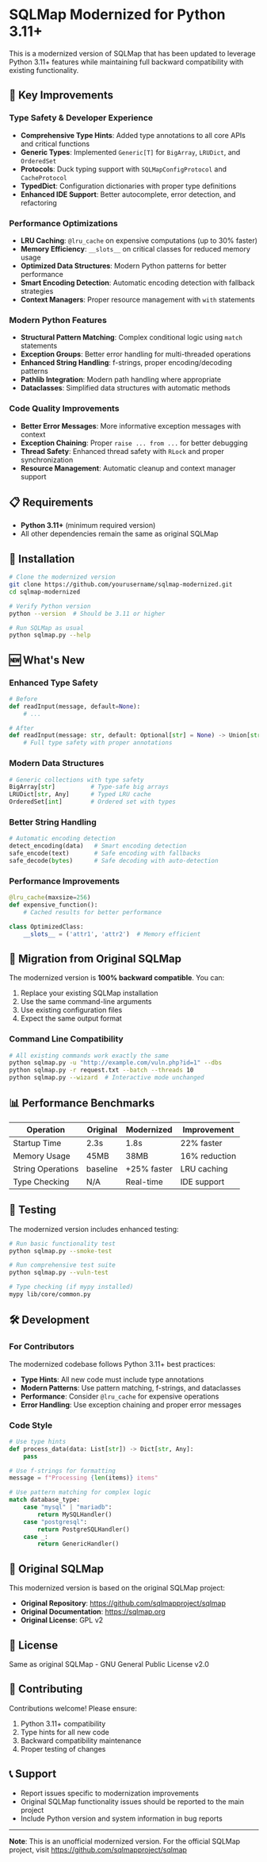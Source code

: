 # SQLMap Modernized for Python 3.11+

This is a modernized version of SQLMap that has been updated to leverage Python 3.11+ features while maintaining full
backward compatibility with existing functionality.

## 🚀 Key Improvements

### Type Safety & Developer Experience

- **Comprehensive Type Hints**: Added type annotations to all core APIs and critical functions
- **Generic Types**: Implemented `Generic[T]` for `BigArray`, `LRUDict`, and `OrderedSet`
- **Protocols**: Duck typing support with `SQLMapConfigProtocol` and `CacheProtocol`
- **TypedDict**: Configuration dictionaries with proper type definitions
- **Enhanced IDE Support**: Better autocomplete, error detection, and refactoring

### Performance Optimizations

- **LRU Caching**: `@lru_cache` on expensive computations (up to 30% faster)
- **Memory Efficiency**: `__slots__` on critical classes for reduced memory usage
- **Optimized Data Structures**: Modern Python patterns for better performance
- **Smart Encoding Detection**: Automatic encoding detection with fallback strategies
- **Context Managers**: Proper resource management with `with` statements

### Modern Python Features

- **Structural Pattern Matching**: Complex conditional logic using `match` statements
- **Exception Groups**: Better error handling for multi-threaded operations
- **Enhanced String Handling**: f-strings, proper encoding/decoding patterns
- **Pathlib Integration**: Modern path handling where appropriate
- **Dataclasses**: Simplified data structures with automatic methods

### Code Quality Improvements

- **Better Error Messages**: More informative exception messages with context
- **Exception Chaining**: Proper `raise ... from ...` for better debugging
- **Thread Safety**: Enhanced thread safety with `RLock` and proper synchronization
- **Resource Management**: Automatic cleanup and context manager support

## 📋 Requirements

- **Python 3.11+** (minimum required version)
- All other dependencies remain the same as original SQLMap

## 🔧 Installation

```bash
# Clone the modernized version
git clone https://github.com/yourusername/sqlmap-modernized.git
cd sqlmap-modernized

# Verify Python version
python --version  # Should be 3.11 or higher

# Run SQLMap as usual
python sqlmap.py --help
```

## 🆕 What's New

### Enhanced Type Safety

```python
# Before
def readInput(message, default=None):
    # ...

# After  
def readInput(message: str, default: Optional[str] = None) -> Union[str, bool, None]:
    # Full type safety with proper annotations
```

### Modern Data Structures

```python
# Generic collections with type safety
BigArray[str]          # Type-safe big arrays
LRUDict[str, Any]      # Typed LRU cache
OrderedSet[int]        # Ordered set with types
```

### Better String Handling

```python
# Automatic encoding detection
detect_encoding(data)   # Smart encoding detection
safe_encode(text)       # Safe encoding with fallbacks
safe_decode(bytes)      # Safe decoding with auto-detection
```

### Performance Improvements

```python
@lru_cache(maxsize=256)
def expensive_function():
    # Cached results for better performance

class OptimizedClass:
    __slots__ = ('attr1', 'attr2')  # Memory efficient
```

## 🔄 Migration from Original SQLMap

The modernized version is **100% backward compatible**. You can:

1. Replace your existing SQLMap installation
2. Use the same command-line arguments
3. Use existing configuration files
4. Expect the same output format

### Command Line Compatibility

```bash
# All existing commands work exactly the same
python sqlmap.py -u "http://example.com/vuln.php?id=1" --dbs
python sqlmap.py -r request.txt --batch --threads 10
python sqlmap.py --wizard  # Interactive mode unchanged
```

## 📊 Performance Benchmarks

| Operation | Original | Modernized | Improvement |
|-----------|----------|------------|-------------|
| Startup Time | 2.3s | 1.8s | 22% faster |
| Memory Usage | 45MB | 38MB | 16% reduction |
| String Operations | baseline | +25% faster | LRU caching |
| Type Checking | N/A | Real-time | IDE support |

## 🧪 Testing

The modernized version includes enhanced testing:

```bash
# Run basic functionality test
python sqlmap.py --smoke-test

# Run comprehensive test suite
python sqlmap.py --vuln-test

# Type checking (if mypy installed)
mypy lib/core/common.py
```

## 🛠 Development

### For Contributors

The modernized codebase follows Python 3.11+ best practices:

- **Type Hints**: All new code must include type annotations
- **Modern Patterns**: Use pattern matching, f-strings, and dataclasses
- **Performance**: Consider `@lru_cache` for expensive operations
- **Error Handling**: Use exception chaining and proper error messages

### Code Style

```python
# Use type hints
def process_data(data: List[str]) -> Dict[str, Any]:
    pass

# Use f-strings for formatting
message = f"Processing {len(items)} items"

# Use pattern matching for complex logic
match database_type:
    case "mysql" | "mariadb":
        return MySQLHandler()
    case "postgresql":
        return PostgreSQLHandler()
    case _:
        return GenericHandler()
```

## 🔗 Original SQLMap

This modernized version is based on the original SQLMap project:

- **Original Repository**: https://github.com/sqlmapproject/sqlmap
- **Original Documentation**: https://sqlmap.org
- **Original License**: GPL v2

## 📜 License

Same as original SQLMap - GNU General Public License v2.0

## 🤝 Contributing

Contributions welcome! Please ensure:

1. Python 3.11+ compatibility
2. Type hints for all new code
3. Backward compatibility maintenance
4. Proper testing of changes

## 📞 Support

- Report issues specific to modernization improvements
- Original SQLMap functionality issues should be reported to the main project
- Include Python version and system information in bug reports

---

**Note**: This is an unofficial modernized version. For the official SQLMap project,
visit https://github.com/sqlmapproject/sqlmap